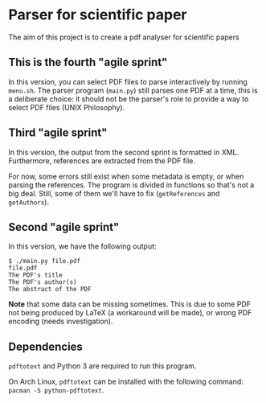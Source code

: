 # Parser for scientific paper

The aim of this project is to create a pdf analyser for scientific papers

## This is the fourth "agile sprint"

In this version, you can select PDF files to parse interactively by running `menu.sh`.
The parser program (`main.py`) still parses one PDF at a time, this is a deliberate choice: it should not be the parser's role to provide a way to select PDF files (UNIX Philosophy).

## Third "agile sprint"

In this version, the output from the second sprint is formatted in XML.
Furthermore, references are extracted from the PDF file.

For now, some errors still exist when some metadata is empty, or when parsing the references.
The program is divided in functions so that's not a big deal.
Still, some of them we'll have to fix (`getReferences` and `getAuthors`).

## Second "agile sprint"

In this version, we have the following output:

```
$ ./main.py file.pdf
file.pdf
The PDF's title
The PDF's author(s)
The abstract of the PDF
```

**Note** that some data can be missing sometimes.
This is due to some PDF not being produced by LaTeX (a workaround will be made), or wrong PDF encoding (needs investigation).

## Dependencies

`pdftotext` and Python 3 are required to run this program.

On Arch Linux, `pdftotext` can be installed with the following command: `pacman -S python-pdftotext`.
